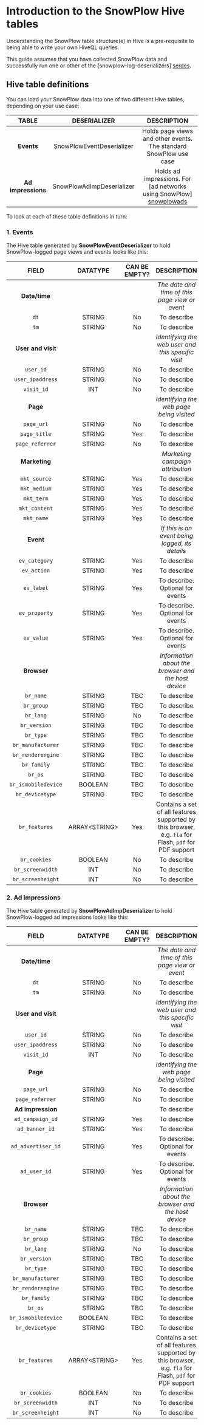 # Introduction to the SnowPlow Hive tables

Understanding the SnowPlow table structure(s) in Hive is a pre-requisite to being able to write your own HiveQL queries.

This guide assumes that you have collected SnowPlow data and successfully run one or other of the [snowplow-log-deserializers] [serdes].

## Hive table definitions

You can load your SnowPlow data into one of two different Hive tables, depending on your use case:

| **TABLE**          | **DESERIALIZER**          | **DESCRIPTION**                                                      |
|:------------------:|:-------------------------:|:--------------------------------------------------------------------:|
| **Events**         | SnowPlowEventDeserializer | Holds page views and other events. The standard SnowPlow use case    |
| **Ad impressions** | SnowPlowAdImpDeserializer | Holds ad impressions. For [ad networks using SnowPlow] [snowplowads] |

To look at each of these table definitions in turn:

### 1. Events

The Hive table generated by **SnowPlowEventDeserializer** to hold SnowPlow-logged page views and events looks like this:

| **FIELD**            | **DATATYPE**   | **CAN BE EMPTY?** | **DESCRIPTION**            |
|:--------------------:|:--------------:|:-----------------:|:--------------------------:|
| **Date/time**        |                |                   | _The date and time of this page view or event_ |
| `dt`                 | STRING         | No                | To describe                |
| `tm`                 | STRING         | No                | To describe                |
| **User and visit**   |                |                   | _Identifying the web user and this specific visit_ |
| `user_id`            | STRING         | No                | To describe                |
| `user_ipaddress`     | STRING         | No                | To describe                |
| `visit_id`           | INT            | No                | To describe                |
| **Page**             |                |                   | _Identifying the web page being visited_ |
| `page_url`           | STRING         | No                | To describe                |
| `page_title`         | STRING         | Yes               | To describe                |
| `page_referrer`      | STRING         | No                | To describe                |
| **Marketing**        |                |                   | _Marketing campaign attribution_ |
| `mkt_source`         | STRING         | Yes               | To describe                |
| `mkt_medium`         | STRING         | Yes               | To describe                |
| `mkt_term`           | STRING         | Yes               | To describe                |
| `mkt_content`        | STRING         | Yes               | To describe                |
| `mkt_name`           | STRING         | Yes               | To describe                |
| **Event**            |                |                   | _If this is an event being logged, its details_ |
| `ev_category`        | STRING         | Yes               | To describe                |
| `ev_action`          | STRING         | Yes               | To describe                |
| `ev_label`           | STRING         | Yes               | To describe. Optional for events |
| `ev_property`        | STRING         | Yes               | To describe. Optional for events |
| `ev_value`           | STRING         | Yes               | To describe. Optional for events |
| **Browser**          |                |                   | _Information about the browser and the host device_ |
| `br_name`            | STRING         | TBC               | To describe                |
| `br_group`           | STRING         | TBC               | To describe                |
| `br_lang`            | STRING         | No                | To describe                |
| `br_version`         | STRING         | TBC               | To describe                |
| `br_type`            | STRING         | TBC               | To describe                |
| `br_manufacturer`    | STRING         | TBC               | To describe                |
| `br_renderengine`    | STRING         | TBC               | To describe                |
| `br_family`          | STRING         | TBC               | To describe                |
| `br_os`              | STRING         | TBC               | To describe                |
| `br_ismobiledevice`  | BOOLEAN        | TBC               | To describe                |
| `br_devicetype`      | STRING         | TBC               | To describe                |
| `br_features`        | ARRAY\<STRING\>  | Yes               | Contains a set of all features supported by this browser, e.g. `fla` for Flash, `pdf` for PDF support |
| `br_cookies`         | BOOLEAN        | No                | To describe                |
| `br_screenwidth`     | INT            | No                | To describe                |
| `br_screenheight`    | INT            | No                | To describe                |

### 2. Ad impressions

The Hive table generated by **SnowPlowAdImpDeserializer** to hold SnowPlow-logged ad impressions looks like this:

| **FIELD**            | **DATATYPE**   | **CAN BE EMPTY?** | **DESCRIPTION**            |
|:--------------------:|:--------------:|:-----------------:|:--------------------------:|
| **Date/time**        |                |                   | _The date and time of this page view or event_ |
| `dt`                 | STRING         | No                | To describe                |
| `tm`                 | STRING         | No                | To describe                |
| **User and visit**   |                |                   | _Identifying the web user and this specific visit_ |
| `user_id`            | STRING         | No                | To describe                |
| `user_ipaddress`     | STRING         | No                | To describe                |
| `visit_id`           | INT            | No                | To describe                |
| **Page**             |                |                   | _Identifying the web page being visited_ |
| `page_url`           | STRING         | No                | To describe                |
| `page_referrer`      | STRING         | No                | To describe                |
| **Ad impression**    |                |                   | To describe                |
| `ad_campaign_id`     | STRING         | Yes               | To describe                |
| `ad_banner_id`       | STRING         | Yes               | To describe                |
| `ad_advertiser_id`   | STRING         | Yes               | To describe. Optional for events |
| `ad_user_id`         | STRING         | Yes               | To describe. Optional for events |
| **Browser**          |                |                   | _Information about the browser and the host device_ |
| `br_name`            | STRING         | TBC               | To describe                |
| `br_group`           | STRING         | TBC               | To describe                |
| `br_lang`            | STRING         | No                | To describe                |
| `br_version`         | STRING         | TBC               | To describe                |
| `br_type`            | STRING         | TBC               | To describe                |
| `br_manufacturer`    | STRING         | TBC               | To describe                |
| `br_renderengine`    | STRING         | TBC               | To describe                |
| `br_family`          | STRING         | TBC               | To describe                |
| `br_os`              | STRING         | TBC               | To describe                |
| `br_ismobiledevice`  | BOOLEAN        | TBC               | To describe                |
| `br_devicetype`      | STRING         | TBC               | To describe                |
| `br_features`        | ARRAY\<STRING\>  | Yes               | Contains a set of all features supported by this browser, e.g. `fla` for Flash, `pdf` for PDF support |
| `br_cookies`         | BOOLEAN        | No                | To describe                |
| `br_screenwidth`     | INT            | No                | To describe                |
| `br_screenheight`    | INT            | No                | To describe                |


[serdes]: https://github.com/snowplow/snowplow-log-deserializers
[snowplowads]: http://www.keplarllp.com/blog/2012/05/warehousing-your-online-ad-data-with-snowplow